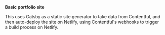 **Basic portfolio site**

This uses Gatsby as a static site generator to take data from Contentful, and then auto-deploy the site on Netlify, using Contentful's webhooks to trigger a build process on Netlify. 
